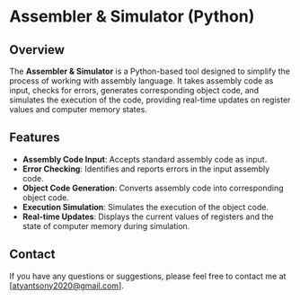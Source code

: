 # Assembler & Simulator (Python)

## Overview

The **Assembler & Simulator** is a Python-based tool designed to simplify the process of working with assembly language. It takes assembly code as input, checks for errors, generates corresponding object code, and simulates the execution of the code, providing real-time updates on register values and computer memory states.

## Features

- **Assembly Code Input**: Accepts standard assembly code as input.
- **Error Checking**: Identifies and reports errors in the input assembly code.
- **Object Code Generation**: Converts assembly code into corresponding object code.
- **Execution Simulation**: Simulates the execution of the object code.
- **Real-time Updates**: Displays the current values of registers and the state of computer memory during simulation.

## Contact

If you have any questions or suggestions, please feel free to contact me at [atyantsony2020@gmail.com].
